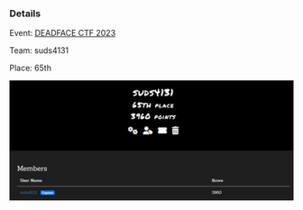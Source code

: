 ### Details

Event: [DEADFACE CTF 2023](https://ctftime.org/event/2031)

Team: suds4131

Place: 65th

![](https://github.com/suds4131/CTF-Writeups/blob/main/DEADFACE_CTF_2023/deadface_ctf_team.png?raw=true)
